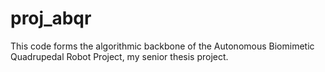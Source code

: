 # proj_abqr
This code forms the algorithmic backbone of the Autonomous Biomimetic Quadrupedal Robot Project, my senior thesis project.
